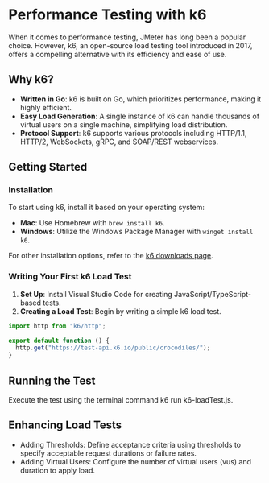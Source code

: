 # Performance Testing with k6

When it comes to performance testing, JMeter has long been a popular choice. However, k6, an open-source load testing tool introduced in 2017, offers a compelling alternative with its efficiency and ease of use.

## Why k6?

- **Written in Go**: k6 is built on Go, which prioritizes performance, making it highly efficient.
- **Easy Load Generation**: A single instance of k6 can handle thousands of virtual users on a single machine, simplifying load distribution.
- **Protocol Support**: k6 supports various protocols including HTTP/1.1, HTTP/2, WebSockets, gRPC, and SOAP/REST webservices.

## Getting Started

### Installation

To start using k6, install it based on your operating system:

- **Mac**: Use Homebrew with `brew install k6`.
- **Windows**: Utilize the Windows Package Manager with `winget install k6`.

For other installation options, refer to the [k6 downloads page](https://k6.io/docs/getting-started/installation).

### Writing Your First k6 Load Test

1. **Set Up**: Install Visual Studio Code for creating JavaScript/TypeScript-based tests.
2. **Creating a Load Test**: Begin by writing a simple k6 load test.

```javascript
import http from "k6/http";

export default function () {
  http.get("https://test-api.k6.io/public/crocodiles/");
}
```

## Running the Test
Execute the test using the terminal command k6 run k6-loadTest.js.

## Enhancing Load Tests
- Adding Thresholds: Define acceptance criteria using thresholds to specify acceptable request durations or failure rates.
- Adding Virtual Users: Configure the number of virtual users (vus) and duration to apply load.
